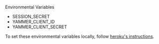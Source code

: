 Environmental Variables
- SESSION_SECRET
- YAMMER_CLIENT_ID
- YAMMER_CLIENT_SECRET

To set these environmental variables locally, follow [heroku's instructions](https://devcenter.heroku.com/articles/config-vars#local-setup).